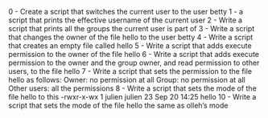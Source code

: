 0 - Create a script that switches the current user to the user betty
1 - a script that prints the effective username of the current user
2 - Write a script that prints all the groups the current user is part of
3 - Write a script that changes the owner of the file hello to the user betty
4 - Write a script that creates an empty file called hello
5 - Write a script that adds execute permission to the owner of the file hello
6 - Write a script that adds execute permission to the owner and the group owner, and read permission to other users, to the file hello
7 - Write a script that sets the permission to the file hello as follows:
Owner: no permission at all
Group: no permission at all
Other users: all the permissions
8 - Write a script that sets the mode of the file hello to this -rwxr-x-wx 1 julien julien 23 Sep 20 14:25 hello
10 - Write a script that sets the mode of the file hello the same as olleh’s mode
